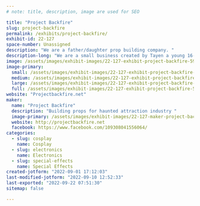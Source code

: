 ```yaml
---
# note: title, description, image are used for SEO

title: "Project Backfire"
slug: project-backfire
permalink: /exhibits/project-backfire/
exhibit-id: 22-127
space-number: Unassigned
description: "We are a father/daughter prop building company. "
description-long: "We are a small business created by Tayen a young 16-year-old homeschooler who wanted to open a business as her senior project."
image: /assets/images/exhibit-images/22-127-exhibit-project-backfire-596b375a-0243-4dd4-897b-4c1dfae22c18-large.jpeg
image-primary: 
  small: /assets/images/exhibit-images/22-127-exhibit-project-backfire-596b375a-0243-4dd4-897b-4c1dfae22c18-small.jpeg
  medium: /assets/images/exhibit-images/22-127-exhibit-project-backfire-596b375a-0243-4dd4-897b-4c1dfae22c18-medium.jpeg
  large: /assets/images/exhibit-images/22-127-exhibit-project-backfire-596b375a-0243-4dd4-897b-4c1dfae22c18-large.jpeg
  full: /assets/images/exhibit-images/22-127-exhibit-project-backfire-596b375a-0243-4dd4-897b-4c1dfae22c18-full.jpeg
website: "Projectbackfire.net"
maker: 
  name: "Project Backfire"
  description: "Building props for haunted attraction industry "
  image-primary: /assets/images/exhibit-images/22-127-maker-project-backfire-projectbackfirellc-gmail-com-jpeg-medium.jpeg
  website: http://projectbackfire.net
  facebook: https://www.facebook.com/109308041556064/
categories: 
  - slug: cosplay
    name: Cosplay
  - slug: electronics
    name: Electronics
  - slug: special-effects
    name: Special Effects
created-jotform: "2022-09-01 17:12:03"
last-modified-jotform: "2022-09-10 12:52:33"
last-exported: "2022-09-22 07:51:30"
sitemap: false

---
```


